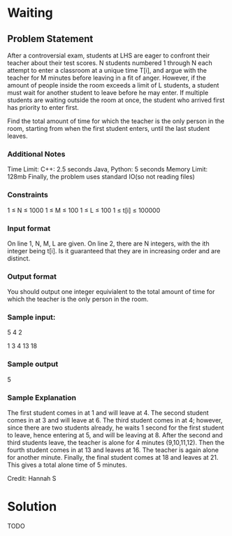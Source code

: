 # Waiting
## Problem Statement
After a controversial exam, students at LHS are eager to confront their teacher about their test scores. N students numbered 1 through N each attempt to enter a classroom at a unique time T[i], and argue with the teacher for M minutes before leaving in a fit of anger. However, if the amount of people inside the room exceeds a limit of L students, a student must wait for another student to leave before he may enter. If multiple students are waiting outside the room at once, the student who arrived first has priority to enter first.

Find the total amount of time for which the teacher is the only person in the room, starting from when the first student enters, until the last student leaves.

### Additional Notes
Time Limit:
C++: 2.5 seconds
Java, Python: 5 seconds
Memory Limit: 128mb
Finally, the problem uses standard IO(so not reading files)

### Constraints
1 ≤ N ≤ 1000
1 ≤ M ≤ 100
1 ≤ L ≤ 100
1 ≤ t[i] ≤ 100000

### Input format
On line 1, N, M, L are given.
On line 2, there are N integers, with the ith integer being t[i]. Is it guaranteed that they are in increasing order and are distinct.

### Output format
You should output one integer equivialent to the total amount of time for which the teacher is the only person in the room.

### Sample input:
5 4 2

1 3 4 13 18

### Sample output
5

### Sample Explanation
The first student comes in at 1 and will leave at 4. The second student comes in at 3 and will leave at 6. The third student comes in at 4; however, since there are two students already, he waits 1 second for the first student to leave, hence entering at 5, and will be leaving at 8. After the second and third students leave, the teacher is alone for 4 minutes (9,10,11,12). Then the fourth student comes in at 13 and leaves at 16. The teacher is again alone for another minute. Finally, the final student comes at 18 and leaves at 21. This gives a total alone time of 5 minutes.

Credit: Hannah S

# Solution
TODO
